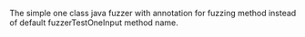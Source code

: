 The simple one class java fuzzer with annotation for fuzzing method instead of default fuzzerTestOneInput method name.
